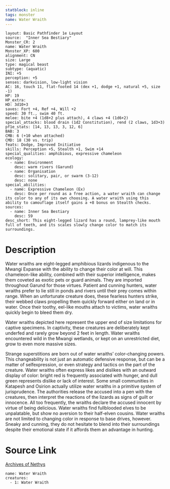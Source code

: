 ```yaml
---
statblock: inline
tags: monster
name: Water Wraith
---
```

```statblock
layout: Basic Pathfinder 1e Layout
source:  "Inner Sea Bestiary"
Monster_CR: 2
name: Water Wraith
Monster_XP: 600
alignment: CN
size: Large
type: magical beast
subtype: (aquatic)
INI: +5
perception: +5
senses: darkvision, low-light vision
AC: 16, touch 11, flat-footed 14 (dex +1, dodge +1, natural +5, size -1)
HP: 19
HP_extra: 
HD: 3d10+3
saves: Fort +4, Ref +4, Will +2
speed: 30 ft., swim 40 ft.
melee: bite +4 (1d8+2 plus attach), 4 claws +4 (1d6+2)
special_attacks: blood drain (1d2 Constitution), rend (2 claws, 1d3+3)
pf1e_stats: [14, 13, 13, 3, 12, 6]
BAB: 3
CMB: 6 (+10 when attached)
CMD: 18 (30 vs. trip)
feats: Dodge, Improved Initiative
skills: Perception +5, Stealth +1, Swim +14
special_qualities: amphibious, expressive chameleon
ecology:
  - name: Environment
    desc: warm rivers (Garund)
  - name: Organisation
    desc: solitary, pair, or swarm (3-12)
    desc: none
special_abilities:
  - name: Expressive Chameleon (Ex)
    desc: Once per round as a free action, a water wraith can change its color to any of its own choosing. A water wraith using this ability to camouflage itself gains a +8 bonus on Stealth checks.
sources:
  - name: Inner Sea Bestiary
    desc: 59
desc_short: This eight-legged lizard has a round, lamprey-like mouth full of teeth, and its scales slowly change color to match its surroundings.
```
# Description
Water wraiths are eight-legged amphibious lizards indigenous to the Mwangi Expanse with the ability to change their color at will. This chameleon-like ability, combined with their superior intelligence, makes them coveted as exotic pets or guard animals. They are imported throughout Garund for those virtues. Patient and cunning hunters, water wraiths prefer to lie still in ponds and rivers until their prey comes within range. When an unfortunate creature does, these fearless hunters strike, their webbed claws propelling them quickly forward either on land or in water. Once their toothy, eel-like mouths attach to victims, water wraiths quickly begin to bleed them dry.

Water wraiths depicted here represent the upper end of size limitations for captive specimens. In captivity, these creatures are deliberately kept underfed and rarely grow beyond 2 feet in length. Water wraiths encountered wild in the Mwangi wetlands, or kept on an unrestricted diet, grow to even more massive sizes.

Strange superstitions are born out of water wraiths’ color-changing powers. This changeability is not just an automatic defensive response, but can be a matter of selfexpression, or even strategy and tactics on the part of the creature. Water wraiths often express likes and dislikes with an outward display of color: bright red is frequently associated with hunger, and dull green represents dislike or lack of interest. Some small communities in Katapesh and Osirion actually utilize water wraiths in a primitive system of jurisprudence. The authorities release the accused into a pen with the creatures, then interpret the reactions of the lizards as signs of guilt or innocence. All too frequently, the wraiths declare the accused innocent by virtue of being delicious. Water wraiths find fullblooded elves to be unpalatable, but show no aversion to their half-elven cousins. Water wraiths are not limited to changing color in response to base drives, however. Sneaky and cunning, they do not hesitate to blend into their surroundings despite their emotional state if it affords them an advantage in hunting.
# Source Link
[Archives of Nethys](https://aonprd.com/MonsterDisplay.aspx?ItemName=Water%20Wraith)
```encounter-table
name: Water Wraith
creatures:
  - 1: Water Wraith
```
